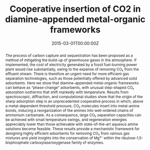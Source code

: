 ---
title: "Cooperative insertion of CO2 in diamine-appended metal-organic frameworks"
authors:
- Thomas M. McDonald
- Jarad A. Mason
- Xueqian Kong
- Eric D. Bloch
- David Gygi
- Alessandro Dani
- Valentina Crocellà
- Filippo Giordanino
- Samuel O. Odoh
- Walter S. Drisdell
- Bess Vlaisavljevich
- Allison L. Dzubak
- Roberta Poloni
- Sondre K. Schnell
- Nora Planas
- Kyuho Lee
- Tod Pascal
- Liwen F. Wan
- David Prendergast
- Jeffrey B. Neaton
- Berend Smit
- Jeffrey B. Kortright
- Laura Gagliardi
- Silvia Bordiga
- Jeffrey A. Reimer
- Jeffrey R. Long
date: "2015-03-01T00:00:00Z"
doi: "10.1038/nature14327"
abstract: "The process of carbon capture and sequestration has been proposed as a method of mitigating the build-up of greenhouse gases in the atmosphere. If implemented, the cost of electricity generated by a fossil fuel-burning power plant would rise substantially, owing to the expense of removing CO₂ from the effluent stream. There is therefore an urgent need for more efficient gas separation technologies, such as those potentially offered by advanced solid adsorbents.

Here we show that diamine-appended metal-organic frameworks can behave as “phase-change” adsorbents, with unusual step-shaped CO₂ adsorption isotherms that shift markedly with temperature. Results from spectroscopic, diffraction, and computational studies show that the origin of the sharp adsorption step is an unprecedented cooperative process in which, above a metal-dependent threshold pressure, CO₂ molecules insert into metal-amine bonds, inducing a reorganization of the amines into well-ordered chains of ammonium carbamate. As a consequence, large CO₂ separation capacities can be achieved with small temperature swings, and regeneration energies appreciably lower than those achievable with state-of-the-art aqueous amine solutions become feasible.

These results provide a mechanistic framework for designing highly efficient adsorbents for removing CO₂ from various gas mixtures and yield insights into the conservation of Mg²⁺ within the ribulose-1,5-bisphosphate carboxylase/oxygenase family of enzymes.
"
links:
- name: Main Paper
  url: "publication/nature14327/032.nature14327.pdf"

- name: Supporting Material
  url: "publication/nature14327/032.nature14327-s1.pdf"


publication: "Nature"
publication_types: ["article-journal"]
---